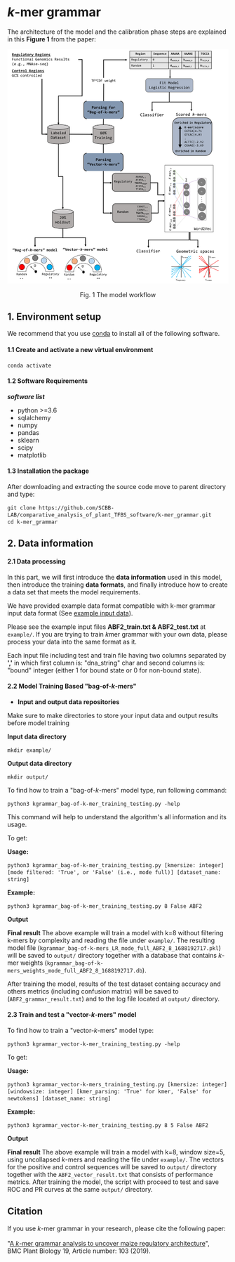 # *k*-mer grammar

The architecture of the model and the calibration phase steps are explained in this **Figure 1** from the paper:

<p align="center">
<img src="kmer_grammar.jpg"  >
</p>
<p align="center">Fig. 1 The model workflow</p>

## 1. Environment setup

We recommend that you use [conda](https://docs.conda.io/en/latest/) to install all of the following software.

#### 1.1 Create and activate a new virtual environment

```
conda activate
```
#### 1.2 Software Requirements

***software list***
- python >=3.6
- sqlalchemy
- numpy 
- pandas
- sklearn
- scipy 
- matplotlib

#### 1.3 Installation the package

After downloading and extracting the source code move to parent directory and type:

```
git clone https://github.com/SCBB-LAB/comparative_analysis_of_plant_TFBS_software/k-mer_grammar.git
cd k-mer_grammar
```

## 2. Data information

#### 2.1 Data processing

In this part, we will first introduce the **data information** used in this model, then introduce the training **data formats**, and finally introduce how to create a data set that meets the model requirements.

We have provided example data format compatible with k-mer grammar input data format (See [example input data](https://github.com/SCBB-LAB/comparative_analysis_of_plant_TFBS_software/k-mer_grammar/blob/master/example/ABF2_train.txt)).

Please see the example input files **ABF2_train.txt & ABF2_test.txt** at `example/`. If you are trying to train *k*mer grammar with your own data, please process your data into the same format as it.

Each input file including test and train file having two columns separated by **','** in which first column is: "dna_string" char and second columns is: "bound" integer (either 1 for bound state or 0 for non-bound state).

#### 2.2 Model Training Based "bag-of-*k*-mers"


- **Input and output data repositories**

Make sure to make directories to store your input data and output results before model training

**Input data directory**
```
mkdir example/
```
**Output data directory**
```
mkdir output/
```
To find how to train a "bag-of-*k*-mers" model type, run following command:

```
python3 kgrammar_bag-of-k-mer_training_testing.py -help
```
This command will help to understand the algorithm's all information and its usage.

To get:

**Usage:**
``` 
python3 kgrammar_bag-of-k-mer_training_testing.py [kmersize: integer] [mode filtered: 'True', or 'False' (i.e., mode full)] [dataset_name: string]
```
**Example:**
``` 
python3 kgrammar_bag-of-k-mer_training_testing.py 8 False ABF2
```
**Output**

**Final result** The above example will train a model with k=8 without filtering k-mers by complexity and reading the file under `example/`. The resulting model file (`kgrammar_bag-of-k-mers_LR_mode_full_ABF2_8_1688192717.pkl`) will be saved to `output/` directory together with a database that contains *k*-mer weights (`kgrammar_bag-of-k-mers_weights_mode_full_ABF2_8_1688192717.db`).
 
After training the model, results of the test dataset containg accuracy and others metrics (including confusion matrix) will be saved to (`ABF2_grammar_result.txt`) and to the log file located at `output/` directory.

#### 2.3 Train and test a "vector-*k*-mers" model

To find how to train a "vector-*k*-mers" model type:
```
python3 kgrammar_vector-k-mer_training_testing.py -help
```
To get:

**Usage:**
```
python3 kgrammar_vector-k-mers_training_testing.py [kmersize: integer] [windowsize: integer] [kmer_parsing: 'True' for kmer, 'False' for newtokens] [dataset_name: string]
```
**Example:**
```
python3 kgrammar_vector-k-mer_training_testing.py 8 5 False ABF2
```

**Output**

**Final result** The above example will train a model with k=8, window size=5, using uncollapsed *k*-mers and reading the file under `example/`. The vectors for the positive and control sequences will be saved to `output/` directory together with the `ABF2_vector_result.txt` that consists of performance metrics. After training the model, the script with proceed to test and save ROC and PR curves at the same `output/` directory.

## Citation
If you use *k*-mer grammar in your research, please cite the following paper:</br>
<br/>
"[A *k*-mer grammar analysis to uncover maize regulatory architecture](https://www.nature.com/articles/nbt.3300)",<br/>
BMC Plant Biology 19, Article number: 103 (2019).
